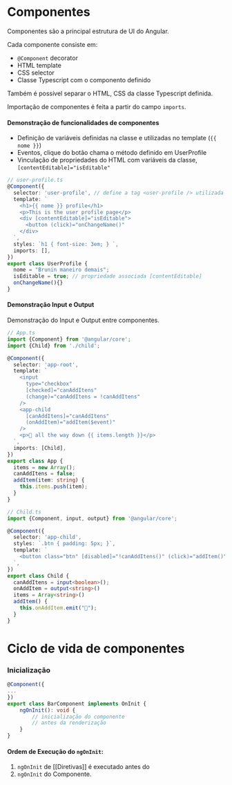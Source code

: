 # Componentes

Componentes são a principal estrutura de UI do Angular.

Cada componente consiste em:

- `@Component` decorator
- HTML template
- CSS selector
- Classe Typescript com o componento definido

Também é possível separar o HTML, CSS da classe Typescript definida.

Importação de componentes é feita a partir do campo `imports`.

#### Demonstração de funcionalidades de componentes

- Definição de variáveis definidas na classe e utilizadas no template (`{{ nome }}`)
- Eventos, clique do botão chama o método definido em UserProfile
- Vinculação de propriedades do HTML com variáveis da classe,  `[contentEditable]="isEditable"`

```typescript
// user-profile.ts
@Component({
  selector: 'user-profile', // define a tag <user-profile /> utilizada em outros templates
  template: `
    <h1>{{ nome }} profile</h1>
    <p>This is the user profile page</p>
    <div [contentEditable]="isEditable">
      <button (click)="onChangeName()"
    </div>
  `,  
  styles: `h1 { font-size: 3em; } `,
  imports: [],
})
export class UserProfile { 
  nome = "Brunin maneiro demais";
  isEditable = true; // propriedade associada [contentEditable]
  onChangeName(){} 
}
```

#### Demonstração Input e Output

Demonstração do Input e Output entre componentes.

```typescript
// App.ts
import {Component} from '@angular/core';
import {Child} from './child';

@Component({
  selector: 'app-root',
  template: `
    <input
      type="checkbox"
      [checked]="canAddItens"
      (change)="canAddItens = !canAddItens"
    />
    <app-child 
      [canAddItens]="canAddItens"
      (onAddItem)="addItem($event)"
    />
    <p>🐢 all the way down {{ items.length }}</p>
  `,
  imports: [Child],
})
export class App {
  items = new Array();
  canAddItens = false;
  addItem(item: string) {
    this.items.push(item);
  }
}

// Child.ts
import {Component, input, output} from '@angular/core';

@Component({
  selector: 'app-child',
  styles: `.btn { padding: 5px; }`,
  template: `
    <button class="btn" [disabled]="!canAddItens()" (click)="addItem()">Add Item</button>
  `,
})
export class Child {
  canAddItens = input<boolean>();
  onAddItem = output<string>()
  items = Array<string>()
  addItem() {
    this.onAddItem.emit("🌟");
  }
}
```


# Ciclo de vida de componentes

### Inicialização

```ts
@Component({
...
})
export class BarComponent implements OnInit {
	ngOnInit(): void {
		// inicialização do componente
		// antes da renderização
	}
}
```

#### Ordem de Execução do `ngOnInit`:

1. `ngOnInit` de [[Diretivas]] é executado antes do
2. `ngOnInit` do Componente.